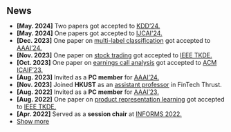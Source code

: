 <h1 id="news"></h1>

<h2 style="margin: 30px 0px 10px;">News</h2>

<ul>
<!-- <li><strong>[Nov. 2023]</strong> <span style="color:#e74d3c"><a href="https://hitchhiker.azurewebsites.net/?/I-V/">I-V Measurement System</a></span> has been released.</li> -->
<li><strong>[May. 2024]</strong> Two papers got accepted to <span style="color:#e74d3c"><a href="https://kdd2024.kdd.org/">KDD’24.</a></span> </li>
<li><strong>[May. 2024]</strong> One papers got accepted to <span style="color:#e74d3c"><a href="https://ijcai24.org/">IJCAI'24.</a></span> </li>
<li><strong>[Dec. 2023]</strong> One paper on <span style="color:#e74d3c"><a href="https://aaai.org/wp-content/uploads/2024/02/AAAI-24_Main_2024-02-01.pdf">multi-label classification</a></span> got accepted to <span style="color:#e74d3c"><a href="https://aaai.org/aaai-conference/">AAAI’24.</a></span> </li>
<li><strong>[Nov. 2023]</strong> One paper on <span style="color:#e74d3c"><a href="https://ieeexplore.ieee.org/document/10345772">stock trading</a></span> got accepted to <span style="color:#e74d3c"><a href="https://ieeexplore.ieee.org/xpl/RecentIssue.jsp?punumber=69">IEEE TKDE.</a></span> </li>
<li><strong>[Oct. 2023]</strong> One paper on <span style="color:#e74d3c"><a href="https://ai-finance.org/icaif-23-accepted-papers/">earnings call analysis</a></span> got accepted to <span style="color:#e74d3c"><a href="https://ai-finance.org/icaif-23/">ACM ICAIF’23.</a></span> </li>
<li><strong>[Aug. 2023]</strong> Invited as a <strong>PC member</strong> for <span style="color:#e74d3c"><a href="https://aaai.org/aaai-conference/">AAAI’24.</a></span> </li>
<li><strong>[Nov. 2023]</strong> Joined <strong>HKUST</strong> as an <span style="color:#e74d3c"><a href="https://facultyprofiles.hkust-gz.edu.cn/faculty-personal-page?id=1689033759518887936">assistant professor</a></span> in FinTech Thrust. </li>
<li><strong>[Aug. 2022]</strong> Invited as a <strong>PC member</strong> for <span style="color:#e74d3c"><a href="https://aaai-23.aaai.org/">AAAI’23.</a></span> </li>
<li><strong>[Aug. 2022]</strong> One paper on <span style="color:#e74d3c"><a href="https://ieeexplore.ieee.org/document/9869708">product representation learning</a></span> got accepted to <span style="color:#e74d3c"><a href="https://ieeexplore.ieee.org/xpl/RecentIssue.jsp?punumber=69">IEEE TKDE.</a></span> </li>
<li><strong>[Apr. 2022]</strong> Served as a <strong>session chair</strong> at <span style="color:#e74d3c"><a href="https://www.informs.org/Meetings-Conferences/INFORMS-Conference-Calendar/2022-INFORMS-Annual-Meeting">INFORMS 2022.</a></span> </li>
<li> <a href="javascript:toggle_vis('newsmore')">Show more</a> </li>
<div id="newsmore" style="display:none">
<li><strong>[Dec. 2021]</strong> One paper on <span style="color:#e74d3c"><a href="https://aaai-2022.virtualchair.net/poster_aaai4569">KG reasoning</a></span> got accepted to <span style="color:#e74d3c"><a href="https://aaai.org/conference/aaai/aaai-22/">AAAI’22</a></span> <strong>(15% acceptance rate).</strong></li>
<li><strong>[May. 2021]</strong> Two papers got accepted to <span style="color:#e74d3c"><a href="https://www.kdd.org/kdd2021/">KDD’21.</a></span> </li>
<li><strong>[Mar. 2021]</strong> Passed my dissertation proposal defense, pleased to be Ph.D. candidate now! </li>
<li><strong>[Jun. 2021]</strong> Joined <strong>IBM Watson Research Lab</strong> as a research intern. </li>
<li><strong>[Jan. 2021]</strong> One paper accepted to <span style="color:#e74d3c"><a href="https://dl.acm.org/doi/proceedings/10.1145/3442381">WWW’21.</a></span> </li>
<li><strong>[Dec. 2020]</strong> Joined <strong>RavenPack</strong> as a data scientist intern. </li>
<li><strong>[Dec. 2020]</strong> One paper accepted to <span style="color:#e74d3c"><a href="https://aaai.org/conference/aaai/aaai-21/">AAAI’21. </a></span> </li>
<li><strong>[Apr. 2020]</strong> One paper accepted to <span style="color:#e74d3c"><a href="https://sigir.org/sigir2021/">SIGIR’21. </a></span> </li>
</div>
</ul>
